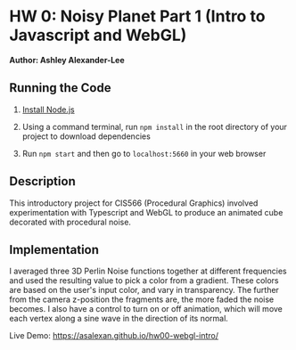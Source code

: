 # HW 0: Noisy Planet Part 1 (Intro to Javascript and WebGL)

**Author: Ashley Alexander-Lee**

## Running the Code

1. [Install Node.js](https://nodejs.org/en/download/)

2. Using a command terminal, run `npm install` in the root directory of your project to download dependencies

3. Run `npm start` and then go to `localhost:5660` in your web browser

## Description
This introductory project for CIS566 (Procedural Graphics) involved experimentation with Typescript and WebGL to produce an animated cube decorated with procedural noise. 


## Implementation 
I averaged three 3D Perlin Noise functions together at different frequencies and used the resulting value to pick a color from a gradient. These colors are based on the user's input color, and vary in transparency. The further from the camera z-position the fragments are, the more faded the noise becomes. I also have a control to turn on or off animation, which will move each vertex along a sine wave in the direction of its normal.


Live Demo: https://asalexan.github.io/hw00-webgl-intro/
